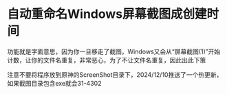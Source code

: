 # 自动重命名Windows屏幕截图成创建时间
功能就是字面意思，因为你一旦移走了截图，Windows又会从“屏幕截图(1)”开始计数，让你的文件名重复，非常恶心，为了不让文件名重复，因此出此下策


注意不要将程序放到原神的ScreenShot目录下，2024/12/10推送了一个热更新，如果截图目录包含exe就会31-4302
